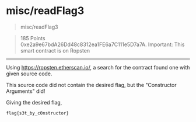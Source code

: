 # misc/readFlag3

>misc/readFlag3

>185 Points\
>0xe2a9e67bdA26Dd48c8312ea1FE6a7C111e5D7a7A. Important: This smart contract is on Ropsten

***

Using https://ropsten.etherscan.io/, a search for the contract found one with given source code.

This source code did not contain the desired flag, but the "Constructor Arguments" did!

Giving the desired flag,

```
flag{s3t_by_c0nstructor}
```
